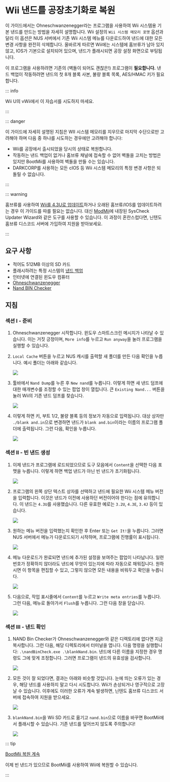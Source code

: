 # Wii 낸드를 공장초기화로 복원

이 가이드에서는 Ohneschwanzenegger라는 프로그램을 사용하여 Wii 시스템용 기본 낸드를 만드는 방법을 자세히 설명합니다. Wii 설정의 `Wii 시스템 메모리 포맷` 옵션과 달리 이 옵션은 NUS 서버에서 기존 Wii 시스템 메뉴를 다운로드하여 낸드에 대한 모든 변경 사항을 완전히 삭제합니다. 올바르게 따르면 Wii에는 시스템에 홈브류가 남아 있지 않고, IOS가 기본으로 설치되어 있으며, 낸드가 플래시되면 공장 설정 화면으로 부팅됩니다.

이 프로그램을 사용하려면 기존의 (벽돌이 되어도 괜찮은!) 프로그램이 **필요합니다.** 낸드 백업이 작동하려면 낸드의 첫 8개 블록 사본, 불량 블록 목록, AES/HMAC 키가 필요합니다.

::: info

Wii U의 vWii에서 이 자습서를 시도하지 마세요.

:::

::: danger

이 가이드에 자세히 설명된 지침은 WII 시스템 메모리를 지우므로 마지막 수단으로만 고려해야 하며 다음 중 하나를 시도하는 경우에만 고려해야 합니다:

- Wii를 공장에서 출시되었을 당시의 상태로 복원합니다.
- 작동하는 낸드 백업이 없거나 홈브류 채널에 접속할 수 없어 벽돌을 고치는 방법은 있지만 BootMii를 사용하여 벽돌을 만들 수는 있습니다.
- DARKCORP를 사용하는 모든 cIOS 등 Wii 시스템 메모리의 특정 변경 사항은 되돌릴 수 없습니다.

:::

::: warning

홈브류를 사용하여 [Wii를 4.3U로 업데이트](update)하거나 오래된 홈브류/IOS를 업데이트하려는 경우 이 가이드를 따를 필요는 없습니다. 대신 [ModMii](modmii#syscheck-updater-wizard)에 내장된 SysCheck Updater Wizard와 같은 도구를 사용할 수 있습니다. 이 과정이 혼란스럽다면, 닌텐도 홈브류 디스코드 서버에 가입하여 지원을 받아보세요.

:::

## 요구 사항

- 적어도 512MB 이상의 SD 카드
- 플래시하려는 특정 시스템의 [낸드 백업](bootmii)
- 인터넷에 연결된 윈도우 컴퓨터
- [Ohneschwanzenegger](https://raw.githubusercontent.com/modmii/modmii.github.io/master/temp/ohneschwanzenegger.zip)
- [Nand BIN Checker](/assets/files/nandBinCheck.zip)

## 지침

### 섹션 I - 준비

1. Ohneschwanzenegger 시작합니다. 윈도우 스마트스크린 메시지가 나타날 수 있습니다. 이는 거짓 긍정이며, `More info`를 누르고 `Run anyway`을 눌러 프로그램을 실행할 수 있습니다.

2. `Local Cache` 버튼을 누르고 NUS 캐시를 출력할 새 폴더를 만든 다음 확인을 누릅니다. 예시 폴더는 아래와 같습니다.

   ![](/images/factory-reset/nuscache.png)

3. 툴바에서 `Nand Dump`를 누른 후 `New nand`를 누릅니다. 이렇게 하면 새 낸드 덤프에 대한 매개변수를 조정할 수 있는 팝업 창이 열립니다. 큰 `Existing Nand...` 버튼을 눌러 Wii의 기존 낸드 덤프를 찾습니다.

   ![](/images/factory-reset/newnand.png)

4. 이렇게 하면 키, 부트 1/2, 불량 블록 등의 정보가 자동으로 입력됩니다. 대상 상자만 `./blank and.in`으로 변경하면 낸드가 `blank and.bin`이라는 이름의 프로그램 폴더에 출력됩니다. 그런 다음, 확인을 누릅니다.

   ![](/images/factory-reset/renamenand.png)

### 섹션 II - 빈 낸드 생성

1. 이제 낸드가 프로그램에 로드되었으므로 도구 모음에서 `Content`을 선택한 다음 포맷을 누릅니다. 이렇게 하면 백업 낸드가 아닌 빈 낸드가 초기화됩니다.

   ![](/images/factory-reset/formatnand.png)

2. 프로그램의 왼쪽 상단 텍스트 상자를 선택하고 낸드에 필요한 Wii 시스템 메뉴 버전을 입력합니다. 이것은 낸드가 이전에 사용하던 버전이어야 한다는 점에 유의합니다. 이 낸드는 `4.3U`를 사용했습니다. 다른 유효한 예로는 `3.2U`, `4.3E`, `3.4J` 등이 있습니다.

   ![](/images/factory-reset/sysmenu.png)

3. 원하는 메뉴 버전을 입력했는지 확인한 후 Enter 또는 `Get It!`을 누릅니다. 그러면 NUS 서버에서 메뉴가 다운로드되기 시작하며, 프로그램에 진행률이 표시됩니다.

   ![](/images/factory-reset/menudownload.png)

4. 메뉴 다운로드가 완료되면 낸드에 추가된 설정을 보여주는 팝업이 나타납니다. 일련 번호가 정확하지 않더라도 낸드에 무엇이 있는지에 따라 자동으로 채워집니다. 원하시면 이 항목을 편집할 수 있고, 그렇지 않으면 모든 내용을 비워두고 확인을 누릅니다.

   ![](/images/factory-reset/settings.png)

5. 다음으로, 작업 표시줄에서 `Content`를 누르고 `Write meta entries`를 누릅니다. 그런 다음, 메뉴로 돌아가서 `Flush`를 누릅니다. 그런 다음 창을 닫습니다.

   ![](/images/factory-reset/finalsteps.png)

### 섹션 III - 낸드 확인

1. NAND Bin Checker가 Ohneschwanzenegger와 같은 디렉토리에 없다면 지금 복사합니다. 그런 다음, 해당 디렉토리에서 터미널을 엽니다. 다음 명령을 실행합니다: `.\nandBinCheck.exe .\blankNand.bin`. 낸드에 다른 이름을 지정한 경우 명령도 그에 맞게 조정합니다. 그러면 프로그램이 낸드의 유효성을 검사합니다.

   ![](/images/factory-reset/nandcheck.png)

2. 모든 것이 잘 되었다면, 결과는 아래와 비슷할 것입니다. 눈에 띄는 오류가 있는 경우, 해당 낸드를 사용하지 말고 다시 시도합니다. Wii가 손상되거나 영구적으로 고장날 수 있습니다. 이후에도 이러한 오류가 계속 발생하면, 닌텐도 홈브류 디스코드 서버에 접속하여 지원을 받으세요.

   ![](/images/factory-reset/nandcheckresult.png)

3. `blankNand.bin`을 Wii SD 카드로 옮기고 `nand.bin`으로 이름을 바꾸면 BootMii에서 플래시할 수 있습니다. 기존 낸드를 덮어쓰지 않도록 주의합니다!

   ![](/images/factory-reset/nandname.png)

::: tip

[BootMii 복원 계속](bootmiirecover)

이제 빈 낸드가 있으므로 BootMii를 사용하여 Wii에 복원할 수 있습니다.

:::
